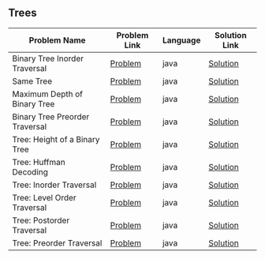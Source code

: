 ## Trees

|Problem Name|Problem Link|Language|Solution Link|
---|---|---|---
|Binary Tree Inorder Traversal|[Problem](https://www.hackerrank.com/challenges/binary-search-tree-insertion/problem)|java|[Solution](./BinaryTreeInorderTraversal.java)|
|Same Tree|[Problem](https://leetcode.com/problems/same-tree/)|java|[Solution](./SameTree.java)|
|Maximum Depth of Binary Tree|[Problem](https://leetcode.com/problems/maximum-depth-of-binary-tree/)|java|[Solution](./MaximumDepthofBinaryTree.java)|
|Binary Tree Preorder Traversal|[Problem](https://leetcode.com/problems/binary-tree-preorder-traversal/)|java|[Solution](./BinaryTreePreorderTraversal.java)|
|Tree: Height of a Binary Tree|[Problem](https://www.hackerrank.com/challenges/tree-height-of-a-binary-tree/problem)|java|[Solution](./HeightofaBinaryTree.java)|
|Tree: Huffman Decoding |[Problem](https://www.hackerrank.com/challenges/tree-huffman-decoding/problem)|java|[Solution](./HuffmanDecoding.java)|
|Tree: Inorder Traversal|[Problem](https://www.hackerrank.com/challenges/tree-inorder-traversal/problem)|java|[Solution](BinaryTreeInorderTraversal.java)|
|Tree: Level Order Traversal|[Problem](https://www.hackerrank.com/challenges/tree-level-order-traversal/problem)|java|[Solution](SameTree.java)|
|Tree: Postorder Traversal|[Problem](https://www.hackerrank.com/challenges/tree-postorder-traversal/problem)|java|[Solution](MaximumDepthofBinaryTree.java)|
|Tree: Preorder Traversal|[Problem](https://www.hackerrank.com/challenges/tree-preorder-traversal/problem)|java|[Solution](BinaryTreePreorderTraversal.java)|
